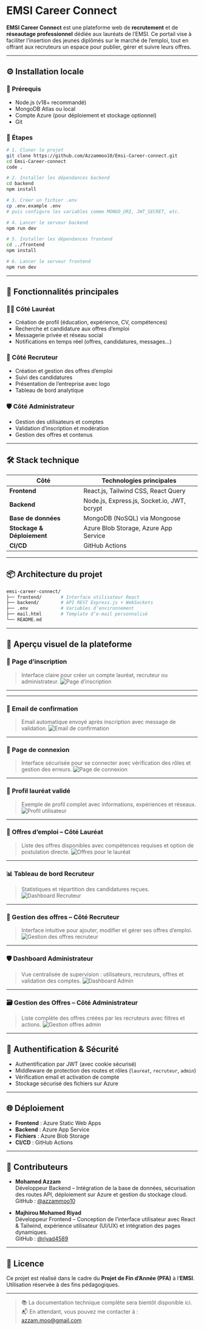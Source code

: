 # EMSI Career Connect

**EMSI Career Connect** est une plateforme web de **recrutement** et de **réseautage professionnel** dédiée aux lauréats de l’EMSI. Ce portail vise à faciliter l’insertion des jeunes diplômés sur le marché de l’emploi, tout en offrant aux recruteurs un espace pour publier, gérer et suivre leurs offres.

---

## ⚙️ Installation locale

### 🔽 Prérequis

- Node.js (v18+ recommandé)
- MongoDB Atlas ou local
- Compte Azure (pour déploiement et stockage optionnel)
- Git

### 🧩 Étapes

```bash
# 1. Cloner le projet
git clone https://github.com/Azzammoo10/Emsi-Career-connect.git
cd Emsi-Career-connect
code .

# 2. Installer les dépendances backend
cd backend
npm install

# 3. Créer un fichier .env
cp .env.example .env
# puis configure les variables comme MONGO_URI, JWT_SECRET, etc.

# 4. Lancer le serveur backend
npm run dev

# 5. Installer les dépendances frontend
cd ../frontend
npm install

# 6. Lancer le serveur frontend
npm run dev
```

---

## 🚀 Fonctionnalités principales

### 👩‍🎓 Côté Lauréat
- Création de profil (éducation, expérience, CV, compétences)
- Recherche et candidature aux offres d’emploi
- Messagerie privée et réseau social
- Notifications en temps réel (offres, candidatures, messages...)

### 🏢 Côté Recruteur
- Création et gestion des offres d’emploi
- Suivi des candidatures
- Présentation de l’entreprise avec logo
- Tableau de bord analytique

### 🛡️ Côté Administrateur
- Gestion des utilisateurs et comptes
- Validation d’inscription et modération
- Gestion des offres et contenus

---

## 🛠️ Stack technique

| Côté        | Technologies principales                        |
|-------------|-------------------------------------------------|
| **Frontend** | React.js, Tailwind CSS, React Query            |
| **Backend**  | Node.js, Express.js, Socket.io, JWT, bcrypt    |
| **Base de données** | MongoDB (NoSQL) via Mongoose          |
| **Stockage & Déploiement** | Azure Blob Storage, Azure App Service |
| **CI/CD** | GitHub Actions                                     |

---

## 📦 Architecture du projet

```bash
emsi-career-connect/
├── frontend/       # Interface utilisateur React
├── backend/        # API REST Express.js + WebSockets
├── .env            # Variables d’environnement
├── mail.html       # Template d’e-mail personnalisé
└── README.md
```

---
## 📸 Aperçu visuel de la plateforme

### 📝 Page d’inscription
> Interface claire pour créer un compte lauréat, recruteur ou administrateur.
![Page d’inscription](./assets/SignUp_Page.png)

---



---

### 📧 Email de confirmation
> Email automatique envoyé après inscription avec message de validation.
![Email de confirmation](./assets/confirmation_mail.png)

---
### 🔐 Page de connexion
> Interface sécurisée pour se connecter avec vérification des rôles et gestion des erreurs.
![Page de connexion](./assets/Login_Page.png)
---
### 👤 Profil lauréat validé
> Exemple de profil complet avec informations, expériences et réseaux.
![Profil utilisateur](./assets/profil_valide.png)

---

### 💼 Offres d’emploi – Côté Lauréat
> Liste des offres disponibles avec compétences requises et option de postulation directe.
![Offres pour le lauréat](./assets/offres_emploi.png)

---
### 📊 Tableau de bord Recruteur
> Statistiques et répartition des candidatures reçues.
![Dashboard Recruteur](./assets/dashboard_recruteur.png)

---

### 🧩 Gestion des offres – Côté Recruteur
> Interface intuitive pour ajouter, modifier et gérer ses offres d’emploi.
![Gestion des offres recruteur](./assets/gestion_desOffre_Recruteur.png)



---

### 🛡️ Dashboard Administrateur
> Vue centralisée de supervision : utilisateurs, recruteurs, offres et validation des comptes.
![Dashboard Admin](./assets/dashboard_admin.png)

---

### 🗃️ Gestion des Offres – Côté Administrateur
> Liste complète des offres créées par les recruteurs avec filtres et actions.
![Gestion offres admin](./assets/gestion_desOffre_admin.png)


---

## 🔐 Authentification & Sécurité

- Authentification par JWT (avec cookie sécurisé)
- Middleware de protection des routes et rôles (`laureat`, `recruteur`, `admin`)
- Vérification email et activation de compte
- Stockage sécurisé des fichiers sur Azure

---

## 🌐 Déploiement

- **Frontend** : Azure Static Web Apps
- **Backend** : Azure App Service
- **Fichiers** : Azure Blob Storage
- **CI/CD** : GitHub Actions

---

## 👥 Contributeurs

- **Mohamed Azzam**  
  Développeur Backend – Intégration de la base de données, sécurisation des routes API, déploiement sur Azure et gestion du stockage cloud.  
  GitHub : [@azzammoo10](https://github.com/azzammoo10)

- **Majhirou Mohamed Riyad**  
  Développeur Frontend – Conception de l’interface utilisateur avec React & Tailwind, expérience utilisateur (UI/UX) et intégration des pages dynamiques.  
  GitHub : [@riyad4589](https://github.com/riyad4589)


---

## 📄 Licence

Ce projet est réalisé dans le cadre du **Projet de Fin d’Année (PFA)** à l’**EMSI**. Utilisation réservée à des fins pédagogiques.

---

> 📚 La documentation technique complète sera bientôt disponible ici.  
> 📬 En attendant, vous pouvez me contacter à : [azzam.moo@gmail.com](mailto:azzam.moo@gmail.com)

